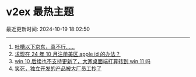 # v2ex 最热主题

最近更新时间: 2024-10-19 18:02:50

--- 
1. [吐槽以下京东，真不行……](https://www.v2ex.com/t/1081655) 
2. [求现在 24 年 10 月注册美区 apple id 的办法？](https://www.v2ex.com/t/1081649) 
3. [win 10 后续也不支持更新了，大家桌面端打算转到 win 11 吗](https://www.v2ex.com/t/1081691) 
4. [笑死，独立开发的产品被大厂员工抄了](https://www.v2ex.com/t/1081697) 
